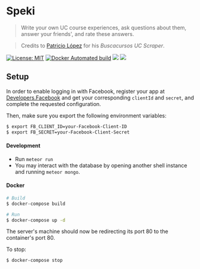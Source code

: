 # Speki

> Write your own UC course experiences, ask questions about them, answer your friends', and rate these answers.

> Credits to [Patricio López](https://github.com/mrpatiwi) for his *Buscacursos UC Scraper*.

[![License: MIT](https://img.shields.io/badge/License-MIT-blue.svg)](https://opensource.org/licenses/MIT)
[![Docker Automated build](https://img.shields.io/docker/automated/jrottenberg/ffmpeg.svg)](sasalatart/speki)
[![](https://images.microbadger.com/badges/version/sasalatart/speki.svg)](https://microbadger.com/images/sasalatart/speki)
[![](https://images.microbadger.com/badges/image/sasalatart/speki.svg)](https://microbadger.com/images/sasalatart/speki)

## Setup

In order to enable logging in with Facebook, register your app at [Developers.Facebook](https://developers.facebook.com/) and get your corresponding `clientId` and `secret`, and complete the requested configuration.

Then, make sure you export the following environment variables:

```sh
$ export FB_CLIENT_ID=your-Facebook-Client-ID
$ export FB_SECRET=your-Facebook-Client-Secret
```

#### Development

- Run `meteor run`
- You may interact with the database by opening another shell instance and running `meteor mongo`.

#### Docker

```sh
# Build
$ docker-compose build

# Run
$ docker-compose up -d
```

The server's machine should now be redirecting its port 80 to the container's port 80.

To stop:
```sh
$ docker-compose stop
```
